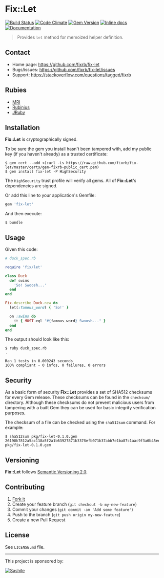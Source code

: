 # Fix::Let

[![Build Status](https://travis-ci.org/fixrb/fix-let.svg?branch=master)][travis]
[![Code Climate](https://codeclimate.com/github/fixrb/fix-let/badges/gpa.svg)][codeclimate]
[![Gem Version](https://badge.fury.io/rb/fix-let.svg)][gem]
[![Inline docs](http://inch-ci.org/github/fixrb/fix-let.svg?branch=master)][inchpages]
[![Documentation](http://img.shields.io/:yard-docs-38c800.svg)][rubydoc]

> Provides `let` method for memoized helper definition.

## Contact

* Home page: https://github.com/fixrb/fix-let
* Bugs/issues: https://github.com/fixrb/fix-let/issues
* Support: https://stackoverflow.com/questions/tagged/fixrb

## Rubies

* [MRI](https://www.ruby-lang.org/)
* [Rubinius](http://rubini.us/)
* [JRuby](http://jruby.org/)

## Installation

__Fix::Let__ is cryptographically signed.

To be sure the gem you install hasn't been tampered with, add my public key (if you haven't already) as a trusted certificate:

    $ gem cert --add <(curl -Ls https://raw.github.com/fixrb/fix-let/master/certs/gem-fixrb-public_cert.pem)
    $ gem install fix-let -P HighSecurity

The `HighSecurity` trust profile will verify all gems.  All of __Fix::Let__'s dependencies are signed.

Or add this line to your application's Gemfile:

```ruby
gem 'fix-let'
```

And then execute:

    $ bundle

## Usage

Given this code:

```ruby
# duck_spec.rb

require 'fix/let'

class Duck
  def swims
    'So! Swoosh...'
  end
end

Fix.describe Duck.new do
  let(:famous_word) { 'So!' }

  on :swims do
    it { MUST eql "#{famous_word} Swoosh..." }
  end
end
```

The output should look like this:

    $ ruby duck_spec.rb
    .

    Ran 1 tests in 0.000243 seconds
    100% compliant - 0 infos, 0 failures, 0 errors

## Security

As a basic form of security __Fix::Let__ provides a set of SHA512 checksums for
every Gem release.  These checksums can be found in the `checksum/` directory.
Although these checksums do not prevent malicious users from tampering with a
built Gem they can be used for basic integrity verification purposes.

The checksum of a file can be checked using the `sha512sum` command.  For
example:

    $ sha512sum pkg/fix-let-0.1.0.gem
    26198b7812a5ac118a5f2a1b63927871b3378efb071b37abb7e1ba87c1aac9f3a6b45eeae87d9dc647b194c15171b13f15e46503a9a1440b1233faf924381ff5  pkg/fix-let-0.1.0.gem

## Versioning

__Fix::Let__ follows [Semantic Versioning 2.0](http://semver.org/).

## Contributing

1. [Fork it](https://github.com/fixrb/fix-let/fork)
2. Create your feature branch (`git checkout -b my-new-feature`)
3. Commit your changes (`git commit -am 'Add some feature'`)
4. Push to the branch (`git push origin my-new-feature`)
5. Create a new Pull Request

## License

See `LICENSE.md` file.

[gem]: https://rubygems.org/gems/fix-let
[travis]: https://travis-ci.org/fixrb/fix-let
[codeclimate]: https://codeclimate.com/github/fixrb/fix-let
[gemnasium]: https://gemnasium.com/fixrb/fix-let
[inchpages]: http://inch-ci.org/github/fixrb/fix-let
[rubydoc]: http://rubydoc.info/gems/fix-let/frames

***

This project is sponsored by:

[![Sashite](http://sashite.com/img/sashite.png)](http://sashite.com/)
